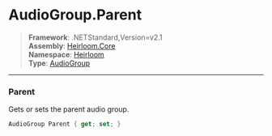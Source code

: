 # AudioGroup.Parent

> **Framework**: .NETStandard,Version=v2.1  
> **Assembly**: [Heirloom.Core][0]  
> **Namespace**: [Heirloom][0]  
> **Type**: [AudioGroup][1]

--------------------------------------------------------------------------------

### Parent

Gets or sets the parent audio group.

```cs
AudioGroup Parent { get; set; }
```

[0]: ../Heirloom.Core.md
[1]: Heirloom.AudioGroup.md
